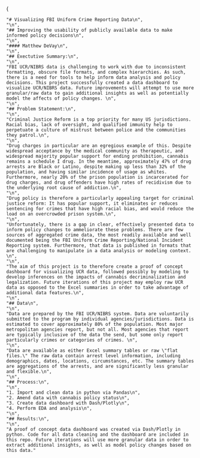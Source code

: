 {

    "# Visualizing FBI Uniform Crime Reporting Data\n",
    "\n",
    "## Improving the usability of publicly available data to make informed policy decisions\n",
    "\n",
    "#### Matthew DeVay\n",
    "\n",
    "## Exectutive Summary:\n",
    "\n",
    "FBI UCR/NIBRS data is challenging to work with due to inconsistent formatting, obscure file formats, and complex hierarchies. As such, there is a need for tools to help inform data analysis and policy decisions. This project successfully created a data dashboard to visualize UCR/NIBRS data. Future improvements will attempt to use more granular/raw data to gain additional insights as well as potentially model the affects of policy changes. \n",
    "\n",
    "## Problem Statement:\n",
    "\n",
    "Criminal Justice Reform is a top priority for many US jurisdictions. Racial bias, lack of oversight, and qualified immunity help to perpetuate a culture of mistrust between police and the communities they patrol.\n",
    "\n",
    "Drug charges in particular are an egregious example of this. Despite widespread acceptance by the medical community as therapeutic, and widespread majority popular support for ending prohibition, cannabis remains a schedule I drug. In the meantime, approximately 47% of drug arrests are Black or Latino, despite making up less than 32% of the population, and having similar incidence of usage as whites. Furthermore, nearly 20% of the prison population is incarcerated for drug charges, and drug offenders have high rates of recidivism due to the underlying root cause of addiction.\n",
    "\n",
    "Drug policy is therefore a particularly appealing target for criminal justice reform: It has popular support, it eliminates or reduces sentencing for crimes that have high racial bias, and would reduce the load on an overcrowded prison system.\n",
    "\n",
    "Unfortunately, there is a gap in clear, effectively presented data to inform policy changes to ammeliorate these problems. There are few sources of aggregated crime data, the most readily available and well documented being the FBI Uniform Crime Reporting/National Incident Reporting system. Furthermore, that data is published in formats that are challenging to manipulate in a data analysis or modeling context. \n",
    "\n",
    "The aim of this project is to therefore create a proof of concept dashboard for visualizing UCR data, followed possibly by modeling to develop inferences on the impacts of cannabis decriminalization and legalization. Future iterations of this project may employ raw UCR data as opposed to the Excel summaries in order to take advantage of additional data features.\n",
    "\n",
    "## Data\n",
    "\n",
    "Data are prepared by the FBI UCR/NIBRS system. Data are voluntarily submitted to the program by individual agencies/jurisdictions. Data is estimated to cover approximately 80% of the population. Most major metropolitan agencies report, but not all. Most agencies that report are typically inclusive of the data the send, but some only report particularly crimes or categories of crimes. \n",
    "\n",
    "Data are available as either Excel summary tables or raw \"flat files.\" The raw data contain arrest level information, including demographics, dates, locations, circumstances, etc. The summary tables are aggregations of the arrests, and are significantly less granular and flexible.\n",
    "\n",
    "## Process:\n",
    "\n",
    "1. Import and clean data in python via Pandas\n",
    "2. Amend data with cannabis policy status\n",
    "3. Create data dashboard with Dash/Plotly\n",
    "4. Perform EDA and analysis\n",
    "\n",
    "## Results:\n",
    "\n",
    "A proof of concept data dashboard was created via Dash/Plotly in python. Code for all data cleaning and the dashboard are included in this repo. Future iterations will use more granular data in order to extract additional insights, as well as model policy changes based on this data."
